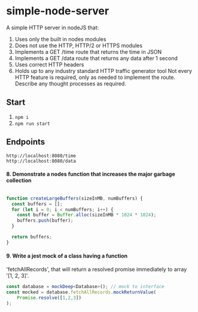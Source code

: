 # simple-node-server

A simple HTTP server in nodeJS that:

1. Uses only the built in nodes modules
2. Does not use the HTTP, HTTP/2 or HTTPS modules
3. Implements a GET /time route that returns the time in
   JSON
4. Implements a GET /data route that returns any data after 1 second
5. Uses correct HTTP headers
6. Holds up to any industry standard HTTP traffic generator tool
   Not every HTTP feature is required, only as needed to implement the route. Describe any thought processes as required.

## Start

1. `npm i`
2. `npm run start`

## Endpoints

```
http://localhost:8080/time
http://localhost:8080/data
```

#### 8. Demonstrate a nodes function that increases the major garbage collection

```Typescript

function createLargeBuffers(sizeInMB, numBuffers) {
  const buffers = [];
  for (let i = 0; i < numBuffers; i++) {
    const buffer = Buffer.alloc(sizeInMB * 1024 * 1024);
    buffers.push(buffer);
  }

  return buffers;
}
```

#### 9. Write a jest mock of a class having a function

'fetchAllRecords', that will return a resolved promise immediately to array '[1, 2, 3]'.

```Typescript
const database = mockDeep<Database>(); // mock to interface
const mocked = database.fetchAllRecords.mockReturnValue(
    Promise.resolve([1,2,3])
);
```
